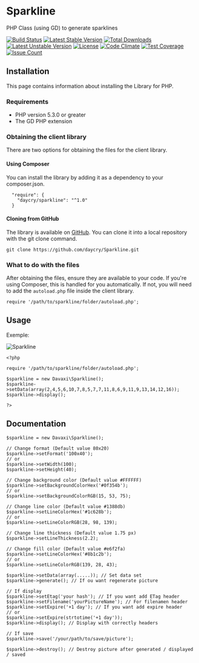 # Sparkline
PHP Class (using GD) to generate sparklines

[![Build Status](https://travis-ci.org/davaxi/Sparkline.svg)](https://travis-ci.org/davaxi/Sparkline)
[![Latest Stable Version](https://poser.pugx.org/davaxi/sparkline/v/stable)](https://packagist.org/packages/davaxi/sparkline) 
[![Total Downloads](https://poser.pugx.org/davaxi/sparkline/downloads)](https://packagist.org/packages/davaxi/sparkline) 
[![Latest Unstable Version](https://poser.pugx.org/davaxi/sparkline/v/unstable)](https://packagist.org/packages/davaxi/sparkline) 
[![License](https://poser.pugx.org/davaxi/sparkline/license)](https://packagist.org/packages/davaxi/sparkline)
[![Code Climate](https://codeclimate.com/github/davaxi/Sparkline/badges/gpa.svg)](https://codeclimate.com/github/davaxi/Sparkline)
[![Test Coverage](https://codeclimate.com/github/davaxi/Sparkline/badges/coverage.svg)](https://codeclimate.com/github/davaxi/Sparkline/coverage)
[![Issue Count](https://codeclimate.com/github/davaxi/Sparkline/badges/issue_count.svg)](https://codeclimate.com/github/davaxi/Sparkline)

## Installation

This page contains information about installing the Library for PHP.

### Requirements

- PHP version 5.3.0 or greater
- The GD PHP extension

### Obtaining the client library

There are two options for obtaining the files for the client library.

#### Using Composer

You can install the library by adding it as a dependency to your composer.json.

```
  "require": {
    "daycry/sparkline": "^1.0"
  }
```

#### Cloning from GitHub

The library is available on [GitHub](https://github.com/davaxi/Sparkline). You can clone it into a local repository with the git clone command.

```
git clone https://github.com/daycry/Sparkline.git
```

### What to do with the files

After obtaining the files, ensure they are available to your code. If you're using Composer, this is handled for you automatically. If not, you will need to add the `autoload.php` file inside the client library.

```
require '/path/to/sparkline/folder/autoload.php';
```

## Usage

Exemple: 

![Sparkline](https://raw.githubusercontent.com/davaxi/Sparkline/master/tests/data/testGenerate2-mockup.png)

```
<?php

require '/path/to/sparkline/folder/autoload.php';

$sparkline = new Davaxi\Sparkline();
$sparkline->setData(array(2,4,5,6,10,7,8,5,7,7,11,8,6,9,11,9,13,14,12,16));
$sparkline->display();

?>
```

## Documentation

```
$sparkline = new Davaxi\Sparkline();

// Change format (Default value 80x20)
$sparkline->setFormat('100x40');
// or 
$sparkline->setWidth(100);
$sparkline->setHeight(40);

// Change background color (Default value #FFFFFF)
$sparkline->setBackgroundColorHex('#0f354b');
// or
$sparkline->setBackgroundColorRGB(15, 53, 75);

// Change line color (Default value #1388db)
$sparkline->setLineColorHex('#1c628b');
// or
$sparkline->setLineColorRGB(28, 98, 139);

// Change line thickness (Default value 1.75 px)
$sparkline->setLineThickness(2.2);

// Change fill color (Default value #e6f2fa)
$sparkline->setLineColorHex('#8b1c2b');
// or
$sparkline->setLineColorRGB(139, 28, 43);

$sparkline->setData(array(.....)); // Set data set
$sparkline->generate(); // If ou want regenerate picture 

// If display
$sparkline->setEtag('your hash'); // If you want add ETag header
$sparkline->setFilename('yourPictureName'); // For filenamen header
$sparkline->setExpire('+1 day'); // If you want add expire header
// or
$sparkline->setExpire(strtotime('+1 day'));
$sparkline->display(); // Display with correctly headers

// If save
$sparkline->save('/your/path/to/save/picture');

$sparkline->destroy(); // Destroy picture after generated / displayed / saved
```




